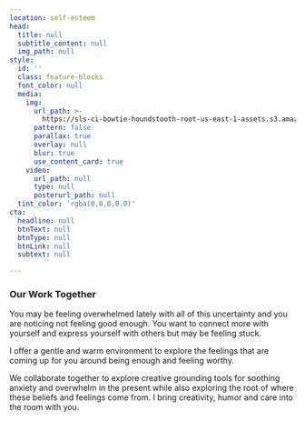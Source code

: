 ```yaml
---
location: self-esteem
head:
  title: null
  subtitle_content: null
  img_path: null
style:
  id: ''
  class: feature-blocks
  font_color: null
  media:
    img:
      url_path: >-
        https://sls-ci-bowtie-houndstooth-root-us-east-1-assets.s3.amazonaws.com/NickArrasate/perceptivecounseling/1646009702904-wesley-tingey-ZdOW9Qd8mQo-unsplash.jpg
      pattern: false
      parallax: true
      overlay: null
      blur: true
      use_content_card: true
    video:
      url_path: null
      type: null
      posterurl_path: null
  tint_color: 'rgba(0,0,0,0.0)'
cta:
  headline: null
  btnText: null
  btnType: null
  btnLink: null
  subtext: null

---
```

<div class="d-flex align-items-center justify-content-around row">
<div class="">
<h3>Our Work Together</h3>
<p>You may be feeling overwhelmed lately with all of this uncertainty and you are noticing not feeling good enough. You want to connect more with yourself and express yourself with others but may be feeling stuck.</p>
<p>I offer a gentle and warm environment to explore the feelings that are coming up for you around being enough and feeling worthy.</p>
<p>We collaborate together to explore creative grounding tools for soothing anxiety and overwhelm in the present while also exploring the root of where these beliefs and feelings come from. I bring creativity, humor and care into the room with you.</p>
</div>
</div>
